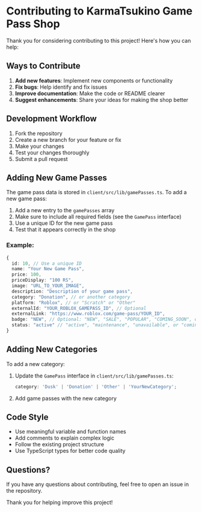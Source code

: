 # Contributing to KarmaTsukino Game Pass Shop

Thank you for considering contributing to this project! Here's how you can help:

## Ways to Contribute

1. **Add new features**: Implement new components or functionality
2. **Fix bugs**: Help identify and fix issues
3. **Improve documentation**: Make the code or README clearer
4. **Suggest enhancements**: Share your ideas for making the shop better

## Development Workflow

1. Fork the repository
2. Create a new branch for your feature or fix
3. Make your changes
4. Test your changes thoroughly
5. Submit a pull request

## Adding New Game Passes

The game pass data is stored in `client/src/lib/gamePasses.ts`. To add a new game pass:

1. Add a new entry to the `gamePasses` array
2. Make sure to include all required fields (see the `GamePass` interface)
3. Use a unique ID for the new game pass
4. Test that it appears correctly in the shop

### Example:

```typescript
{
  id: 10, // Use a unique ID
  name: "Your New Game Pass",
  price: 100,
  priceDisplay: "100 RS",
  image: "URL_TO_YOUR_IMAGE",
  description: "Description of your game pass",
  category: "Donation", // or another category
  platform: "Roblox", // or "Scratch" or "Other"
  externalId: "YOUR_ROBLOX_GAMEPASS_ID", // Optional
  externalLink: "https://www.roblox.com/game-pass/YOUR_ID",
  badge: "NEW", // Optional: "NEW", "SALE", "POPULAR", "COMING_SOON", or null
  status: "active" // "active", "maintenance", "unavailable", or "coming_soon"
}
```

## Adding New Categories

To add a new category:

1. Update the `GamePass` interface in `client/src/lib/gamePasses.ts`:
   ```typescript
   category: 'Dusk' | 'Donation' | 'Other' | 'YourNewCategory';
   ```
2. Add game passes with the new category

## Code Style

- Use meaningful variable and function names
- Add comments to explain complex logic
- Follow the existing project structure
- Use TypeScript types for better code quality

## Questions?

If you have any questions about contributing, feel free to open an issue in the repository.

Thank you for helping improve this project!